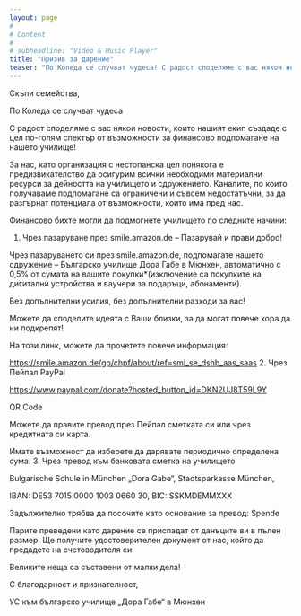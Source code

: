 ```yaml
---
layout: page
#
# Content
#
# subheadline: "Video & Music Player"
title: "Призив за дарение"
teaser: "По Коледа се случват чудеса! С радост споделяме с вас някои новости, които нашият екип създаде с цел по-голям спектър от възможности за финансово подпомагане на нашето училище!"
---
```


Скъпи семейства,

По Коледа се случват чудеса

С радост споделяме с вас някои новости, които нашият екип създаде с цел по-голям спектър от възможности за финансово подпомагане на нашето училище!

За нас, като организация с нестопанска цел понякога е предизвикателство да осигурим всички необходими материални ресурси за дейността на училището и сдружението. Каналите, по които получаваме подпомагане са ограничени и съвсем недостатъчни, за да разгърнат потенциала от възможности, които има пред нас.

Финансово бихте могли да подмогнете училището по следните начини:
1. Чрез пазаруване през smile.amazon.de – Пазарувай и прави добро!

Чрез пазаруването си през smile.amazon.de, подпомагате нашето сдружение – Българско училище Дора Габе в Мюнхен, автоматично с 0,5% от сумата на вашите покупки*(изключение са покупките на дигитални устройства и ваучери за подаръци, абонаменти).

Без допълнителни усилия, без допълнителни разходи за вас!

Можете да споделите идеята с Ваши близки, за да могат повече хора да ни подкрепят!

На този линк, можете да прочетете повече информация:

https://smile.amazon.de/gp/chpf/about/ref=smi_se_dshb_aas_saas
2. Чрез Пейпал PayPal

https://www.paypal.com/donate?hosted_button_id=DKN2UJ8T59L9Y

QR Code

Можете да правите превод през Пейпал сметката си или чрез кредитната си карта.

Имате възможност да изберете да дарявате периодично определена сума.
3. Чрез превод към банковата сметка на училището

Bulgarische Schule in München „Dora Gabe“, Stadtsparkasse München,

IBAN: DE53 7015 0000 1003 0660 30, BIC: SSKMDEMMXXX

Задължително трябва да посочите като основание за превод: Spende

Парите преведени като дарение се приспадат от данъците ви в пълен размер. Ще получите удостоверителен документ от нас, който да предадете на счетоводителя си.

Великите неща са съставени от малки дела!

С благодарност и признателност,

УС към българско училище „Дора Габе“ в Мюнхен